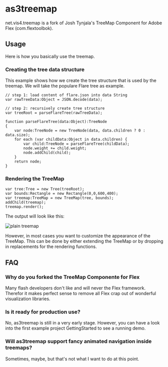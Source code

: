 as3treemap
==========

net.vis4.treemap is a fork of Josh Tynjala's TreeMap Component for Adobe Flex (com.flextoolbok). 

Usage
-----

Here is how you basically use the treemap.
	
### Creating the tree data structure ###

This example shows how we create the tree structure that is used by the treemap. We will take the populare Flare tree as example.

	// step 1: load content of flare.json into data String
	var rawTreeData:Object = JSON.decode(data);
	
	// step 2: recursively create tree structure
	var treeRoot = parseFlareTree(rawTreeData);
	
	function parseFlareTree(data:Object):TreeNode 
	{
		var node:TreeNode = new TreeNode(data, data.children ? 0 : data.size);
		for each (var childData:Object in data.children) {
			var child:TreeNode = parseFlareTree(childData);
			node.weight += child.weight;
			node.addChild(child);
		}
		return node;
	}
	
###	Rendering the TreeMap ###

	var tree:Tree = new Tree(treeRoot);
	var bounds:Rectangle = new Rectangle(0,0,600,400);
	var treemap:TreeMap = new TreeMap(tree, bounds);
	addChild(treemap);
	treemap.render();
	
The output will look like this:

![plain treemap](http://vis4.net/labs/as3treemap/treemap1.png)
	
However, in most cases you want to customize the appearance of the TreeMap. This can be done by either extending the TreeMap or by dropping in replacements for the rendering functions. 


	
FAQ
---

### Why do you forked the TreeMap Componente for Flex

Many flash developers don't like and will never the Flex framework. Therefor it makes perfect sense to remove all Flex crap out of wonderful visualization libraries.


### Is it ready for production use?

No, as3treemap is still in a very early stage. However, you can have a look into the first example project GettingStarted to see a running demo.


### Will as3treemap support fancy animated navigation inside treemaps?

Sometimes, maybe, but that's not what I want to do at this point.
